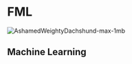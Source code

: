 # FML
![AshamedWeightyDachshund-max-1mb](https://user-images.githubusercontent.com/85325733/175816539-05d30bc3-2c2e-4d03-bf95-714c4b631398.gif)

## Machine Learning
